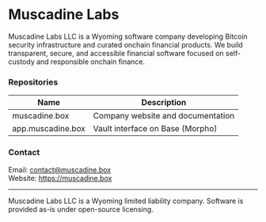 # Muscadine Labs

Muscadine Labs LLC is a Wyoming software company developing Bitcoin security infrastructure and curated onchain financial products. We build transparent, secure, and accessible financial software focused on self-custody and responsible onchain finance.

### Repositories
| Name | Description |
|------|-------------|
| muscadine.box | Company website and documentation |
| app.muscadine.box | Vault interface on Base (Morpho) |

### Contact
Email: contact@muscadine.box  
Website: https://muscadine.box  

---

Muscadine Labs LLC is a Wyoming limited liability company. Software is provided as-is under open-source licensing.
